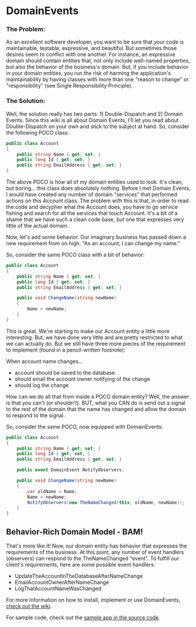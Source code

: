 DomainEvents
============

### The Problem:
As an excellent software developer, you want to be sure that your code is maintainable, testable, expressive, and beautiful. But sometimes those desires seem to conflict with one another. For instance, an expressive domain should contain entities that, not only include well-named properties, but also the behavior of the business's domain. But, if you include behavior in your domain entities, you run the risk of harming the application's maintainability by having classes with more than one "reason to change" or "responsibility" (see Single Responsibility Principle). 

### The Solution:
Well, the solution really has two parts: 1) Double-Dispatch and 2) Domain Events. Since this wiki is all about Domain Events, I'll let you read about Double-Dispatch on your own and stick to the subject at hand. So, consider the following POCO class:

```csharp
public class Account
{
    public string Name { get; set; }
    public long Id { get; set; }
    public string EmailAddress { get; set; }
}
``` 

The above POCO is how all of my domain entities used to look. It's clean, but boring... this class does absolutely nothing. Before I met Domain Events, I would have created any number of domain "services" that performed actions on this Account class. The problem with this is that, in order to read the code and decypher what the Account does, you have to go service fishing and search for all the services that touch Account. It's a bit of a shame that we have such a clean code base, but one that expresses very little of the actual domain.

Now, let's add some behavior. Our imaginary business has passed down a new requirement from on high: 
"As an account, I can change my name."

So, consider the same POCO class with a bit of behavior:

```csharp
public class Account
{
    public string Name { get; set; }
    public long Id { get; set; }
    public string EmailAddress { get; set; }

    public void ChangeName(string newName)
    {
        Name = newName;
    }
}
``` 

This is great. We're starting to make our Account entity a little more interesting. But, we have done very little and are pretty restricted to what we can actually do. But we still have three more pieces of the requirement to implement (found in a pencil-written footnote):

When account name changes...
- account should be saved to the database.
- should email the account owner notifying of the change
- should log the change

How can we do all that from inside a POCO domain entity? Well, the answer is that you can't (or shouldn't). BUT, what you CAN do is send out a signal to the rest of the domain that the name has changed and allow the domain to respond to the signal.

So, consider the same POCO, now equipped with DomainEvents:

```csharp
public class Account
{
    public string Name { get; set; }
    public long Id { get; set; }
    public string EmailAddress { get; set; }

    public event DomainEvent NotifyObservers;

    public void ChangeName(string newName)
    {
        var oldName = Name;
        Name = newName;
        NotifyObservers(new TheNameChanged(this, oldName, newName));
    }
}
``` 

## Behavior-Rich Domain Model - BAM!
That's more like it! Now, our domain entity has behavior that expresses the requirements of the business. At this point, any number of event handlers (observers) can respond to the TheNameChanged "event". To fulfill our client's requirements, here are some possible event handlers:

* UpdateTheAccountInTheDatabaseAfterNameChange
* EmailAccountOwnerAfterNameChange
* LogThatAccountNameWasChanged

For more information on how to install, implement or use DomainEvents, [check out the wiki](DomainEvents/wiki/home).

For sample code, check out the [sample app in the source code](https://github.com/bsommardahl/DomainEvents/tree/master/src/DomainEvents.SampleConsoleApp).